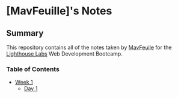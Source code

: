 # [MavFeuille]'s Notes

## Summary 

This repository contains all of the notes taken by [MavFeuile](https://github.com/MavFeuille) for the [Lighthouse Labs](https://github.com/lighthouse-labs) Web Development Bootcamp.


### Table of Contents
* [Week 1](/Week_1)
  * [Day 1](/Week_1/Day_1)
  
